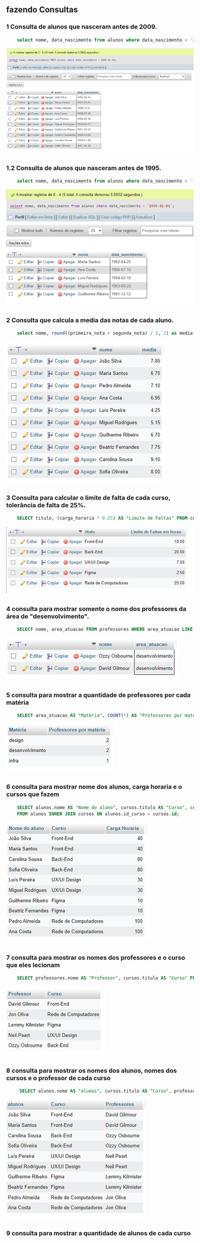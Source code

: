 ## fazendo Consultas

### 1 Consulta de alunos que nasceram antes de 2009.

```sql
    select nome, data_nascimento from alunos where data_nascimento < '2009-01-01';
```
 ![resultado da pesquisa](imagens-consultas/1-consulta.png)

##

### 1.2 Consulta de alunos que nasceram antes de 1995.

```sql
    select nome, data_nascimento from alunos where data_nascimento < '1995-01-01';
```
 ![resultado da pesquisa](imagens-consultas/1-2consulta.png)

##

### 2 Consulta que calcula a media das notas de cada aluno.

```sql
    select nome, round((primeira_nota + segunda_nota) / 2, 2) as media from alunos;
```
![resultado da pesquisa](imagens-consultas/2-consulta.png)

##

### 3 Consulta para calcular o limite de falta de cada curso, tolerância de falta de 25%.

```sql
    SELECT titulo, (carga_horaria * 0.25) AS "Limite de Faltas" FROM cursos;
```
![resultado da pesquisa](imagens-consultas/3-consulta.png)

##

### 4 consulta para mostrar somente o nome dos professores da área de "desenvolvimento".

```sql
    SELECT nome, area_atuacao FROM professores WHERE area_atuacao LIKE '%desenvolvimento%';
```
![resultado da pesquisa](imagens-consultas/4-consulta.png)

##

### 5 consulta para mostrar a quantidade de professores por cada matéria

```sql
    SELECT area_atuacao AS "Matéria", COUNT(*) AS "Professores por matéria" FROM professores GROUP BY area_atuacao;
```
![resultado da pesquisa](imagens-consultas/5-consulta.png)

##

### 6 consulta para mostrar nome dos alunos, carga horaria e o cursos que fazem

```sql
    SELECT alunos.nome AS "Nome do aluno", cursos.titulo AS "Curso", cursos.carga_horaria AS "Carga Horaria"
    FROM alunos INNER JOIN cursos ON alunos.id_curso = cursos.id;
```
![resultado da pesquisa](imagens-consultas/6-consulta.png)

##

### 7 consulta para mostrar os nomes dos professores e o curso que eles lecionam

```sql
    SELECT professores.nome AS "Professor", cursos.titulo AS "Curso" FROM professores INNER JOIN cursos ON professores.id_curso = cursos.id ORDER BY professores.nome;
```
![resultado da pesquisa](imagens-consultas/7-consulta.png)

##

### 8 consulta para mostrar os nomes dos alunos, nomes dos cursos e o professor de cada curso

```sql
     SELECT alunos.nome AS "alunos", cursos.titulo AS "Curso", professores.nome AS "Professores" FROM alunos INNER JOIN cursos ON alunos.id_curso = cursos.id inner join professores ON cursos.id_professor = professores.id;
```
![resultado da pesquisa](imagens-consultas/8-consulta.png)

##

### 9 consulta para mostrar a quantidade de alunos de cada curso 